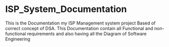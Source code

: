 # ISP_System_Documentation
This is the Documentation my ISP Management system project Based of correct concept of DSA. This Documentation contain all Functional and non-functional requirements and also having all the Diagram of Software Engineering
